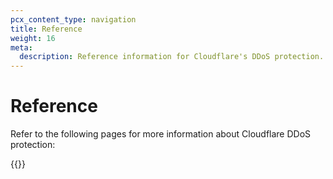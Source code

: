 ```yaml
---
pcx_content_type: navigation
title: Reference
weight: 16
meta:
  description: Reference information for Cloudflare's DDoS protection.
---
```


# Reference

Refer to the following pages for more information about Cloudflare DDoS protection:

{{<directory-listing>}}
